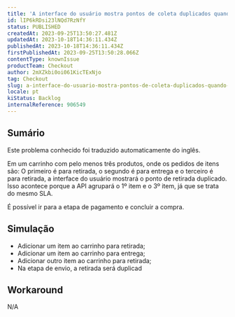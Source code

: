 ```yaml
---
title: 'A interface do usuário mostra pontos de coleta duplicados quando um item para entrega está entre itens para coleta'
id: lIP6kRDsi23lNQd7RzNfY
status: PUBLISHED
createdAt: 2023-09-25T13:50:27.481Z
updatedAt: 2023-10-18T14:36:11.434Z
publishedAt: 2023-10-18T14:36:11.434Z
firstPublishedAt: 2023-09-25T13:50:28.066Z
contentType: knownIssue
productTeam: Checkout
author: 2mXZkbi0oi061KicTExNjo
tag: Checkout
slug: a-interface-do-usuario-mostra-pontos-de-coleta-duplicados-quando-um-item-para-entrega-esta-entre-itens-para-coleta
locale: pt
kiStatus: Backlog
internalReference: 906549
---
```


## Sumário

<div class="alert alert-info">
  <p>Este problema conhecido foi traduzido automaticamente do inglês.</p>
</div>


Em um carrinho com pelo menos três produtos, onde os pedidos de itens são: O primeiro é para retirada, o segundo é para entrega e o terceiro é para retirada, a interface do usuário mostrará o ponto de retirada duplicado. Isso acontece porque a API agrupará o 1º item e o 3º item, já que se trata do mesmo SLA.

É possível ir para a etapa de pagamento e concluir a compra.

## Simulação



- Adicionar um item ao carrinho para retirada;
- Adicionar um item ao carrinho para entrega;
- Adicionar outro item ao carrinho para retirada;
- Na etapa de envio, a retirada será duplicad

## Workaround


N/A




